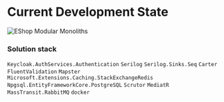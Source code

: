 # Current Development State
![EShop Modular Monoliths](https://github.com/user-attachments/assets/3e82831b-71a4-45d9-a2a9-7e221b2c7bc7)

### Solution stack

`Keycloak.AuthServices.Authentication`
`Serilog`
`Serilog.Sinks.Seq`
`Carter`
`FluentValidation`
`Mapster`
`Microsoft.Extensions.Caching.StackExchangeRedis`
`Npgsql.EntityFrameworkCore.PostgreSQL`
`Scrutor`
`MediatR`
`MassTransit.RabbitMQ`
`docker`
